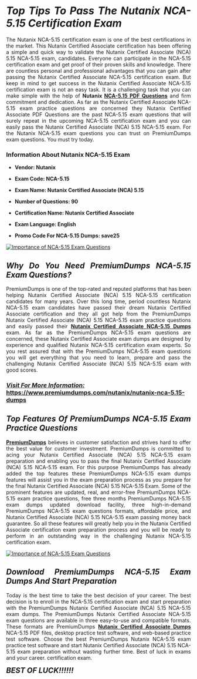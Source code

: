 <h1 style="text-align: justify;"><strong><em>Top Tips To Pass The Nutanix NCA-5.15 Certification Exam</em></strong></h1>

<p style="text-align: justify;">The Nutanix NCA-5.15 certification exam is one of the best certifications in the market. This Nutanix Certified Associate certification has been offering a simple and quick way to validate the Nutanix Certified Associate (NCA) 5.15 NCA-5.15 exam, candidates. Everyone can participate in the NCA-5.15 certification exam and get proof of their proven skills and knowledge. There are countless personal and professional advantages that you can gain after passing the Nutanix Certified Associate NCA-5.15 certification exam. But keep in mind to get success in the Nutanix Certified Associate NCA-5.15 certification exam is not an easy task. It is a challenging task that you can make simple with the help of <strong>Nutanix <a href="https://www.premiumdumps.com/nutanix/nutanix-nca-5.15-dumps">NCA-5.15 PDF Questions</a></strong> and firm commitment and dedication. As far as the Nutanix Certified Associate NCA-5.15 exam practice questions are concerned they Nutanix Certified Associate PDF Questions are the past NCA-5.15 exam questions that will surely repeat in the upcoming NCA-5.15 certification exam and you can easily pass the Nutanix Certified Associate (NCA) 5.15 NCA-5.15 exam. For the Nutanix NCA-5.15 exam questions you can trust on PremiumDumps exam questions. You must try today.</p>

<h3 style="text-align: justify;"><strong>Information About Nutanix NCA-5.15 Exam</strong></h3>

<ul>
	<li>
	<p style="text-align: justify;"><b>Vendor: Nutanix</b></p>
	</li>
	<li>
	<p style="text-align: justify;"><b>Exam Code: NCA-5.15</b></p>
	</li>
	<li>
	<p style="text-align: justify;"><b>Exam Name: Nutanix Certified Associate (NCA) 5.15</b></p>
	</li>
	<li>
	<p style="text-align: justify;"><b>Number of Questions: 90</b></p>
	</li>
	<li>
	<p style="text-align: justify;"><b>Certification Name: Nutanix Certified Associate</b></p>
	</li>
	<li>
	<p style="text-align: justify;"><b>Exam Language: English</b></p>
	</li>
	<li>
	<p style="text-align: justify;"><b>Promo Code For NCA-5.15 Dumps: save25</b></p>
	</li>
</ul>

<p style="text-align: justify;"><a href="https://www.premiumdumps.com/nutanix/nutanix-nca-5.15-dumps"><img alt="Importance of NCA-5.15 Exam Questions" src="https://i.imgur.com/VJaqCPg.jpeg" /></a></p>

<h2 style="text-align: justify;"><strong><em>Why Do You Need PremiumDumps NCA-5.15 Exam Questions?</em></strong></h2>

<p style="text-align: justify;">PremiumDumps is one of the top-rated and reputed platforms that has been helping Nutanix Certified Associate (NCA) 5.15 NCA-5.15 certification candidates for many years. Over this long time, period countless Nutanix NCA-5.15 exam candidates have passed their dream Nutanix Certified Associate certification and they all got help from the PremiumDumps Nutanix Certified Associate (NCA) 5.15 NCA-5.15 exam practice questions and easily passed their <strong><a href="https://www.premiumdumps.com/nutanix/nutanix-nca-5.15-dumps">Nutanix Certified Associate NCA-5.15 Dumps</a></strong> exam. As far as the PremiumDumps NCA-5.15 exam questions are concerned, these Nutanix Certified Associate exam dumps are designed by experience and qualified Nutanix NCA-5.15 certification exam experts. So you rest assured that with the PremiumDumps NCA-5.15 exam questions you will get everything that you need to learn, prepare and pass the challenging Nutanix Certified Associate (NCA) 5.15 NCA-5.15 exam with good scores.</p>

<h3 style="text-align: justify;"><strong><u><i>Visit For More Information:</i></u><br />
<a href="https://www.premiumdumps.com/nutanix/nutanix-nca-5.15-dumps">https://www.premiumdumps.com/nutanix/nutanix-nca-5.15-dumps</a></strong></h3>

<h2 style="text-align: justify;"><strong><em>Top Features Of PremiumDumps NCA-5.15 Exam Practice Questions</em></strong></h2>

<p style="text-align: justify;"><a href="https://www.premiumdumps.com/"><strong>PremiumDumps</strong></a> believes in customer satisfaction and strives hard to offer the best value for customer investment. PremiumDumps is committed to acing your Nutanix Certified Associate (NCA) 5.15 NCA-5.15 exam preparation and enabling you to pass the final Nutanix Certified Associate (NCA) 5.15 NCA-5.15 exam. For this purpose PremiumDumps has already added the top features these PremiumDumps NCA-5.15 exam dumps features will assist you in the exam preparation process as you prepare for the final Nutanix Certified Associate (NCA) 5.15 NCA-5.15 Exam. Some of the prominent features are updated, real, and error-free PremiumDumps NCA-5.15 exam practice questions, free three months PremiumDumps NCA-5.15 exam dumps updated download facility, three high-in-demand PremiumDumps NCA-5.15 exam questions formats, affordable price, and Nutanix Certified Associate (NCA) 5.15 NCA-5.15 exam passing money back guarantee. So all these features will greatly help you in the Nutanix Certified Associate certification exam preparation process and you will be ready to perform in an outstanding way in the challenging Nutanix NCA-5.15 certification exam.</p>

<p style="text-align: justify;"><a href="https://www.premiumdumps.com/nutanix/nutanix-nca-5.15-dumps"><img alt="Importance of NCA-5.15 Exam Questions" src="https://i.imgur.com/2KPb8yb.jpeg" /></a></p>

<h2 style="text-align: justify;"><strong><em>Download PremiumDumps NCA-5.15 Exam Dumps And Start Preparation</em></strong></h2>

<p style="text-align: justify;">Today is the best time to take the best decision of your career. The best decision is to enroll in the NCA-5.15 certification exam and start preparation with the PremiumDumps Nutanix Certified Associate (NCA) 5.15 NCA-5.15 exam dumps. The PremiumDumps Nutanix Certified Associate NCA-5.15 exam questions are available in three easy-to-use and compatible formats. These formats are PremiumDumps <strong><a href="https://www.premiumdumps.com/nutanix/nutanix-certified-associate-dumps">Nutanix Certified Associate Dumps</a></strong> NCA-5.15 PDF files, desktop practice test software, and web-based practice test software. Choose the best PremiumDumps Nutanix NCA-5.15 exam practice test software and start Nutanix Certified Associate (NCA) 5.15 NCA-5.15 exam preparation without wasting further time. Best of luck in exams and your career. certification exam.</p>

<p style="text-align: justify;"><strong><span style="font-size:20px;"><em>BEST OF LUCK!!!!!!</em></span></strong></p>

